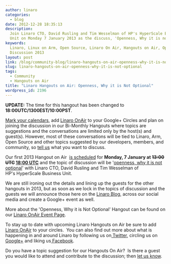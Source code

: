 ```yaml
---
author: linaro
categories:
  - blog
date: 2012-12-28 18:35:13
description:
  Join Linaro CTO, David Rusling and Tim Wesselman of HP's HyperScale Business
  Unit on Monday 7 January 2013 as the discuss, 'Openness, Why it is not optional'.
keywords:
  Linaro, Linux on Arm, Open Source, Linaro On Air, Hangouts on Air, Openness,
  Discussion 2013
layout: post
link: /blog/community-blog/linaro-hangouts-on-air-openness-why-it-is-not-optional/
slug: linaro-hangouts-on-air-openness-why-it-is-not-optional
tags:
  - Community
  - Hangouts on Air
title: "Linaro Hangouts on Air: Openness, Why it is Not Optional"
wordpress_id: 2196
---
```


**UPDATE:** The time for this hangout has been changed to **18:00UTC/1300EST/10:00PST**.

[Mark your calendars](https://wiki-archive.linaro.org/2013/HangoutsOnAir), add [Linaro OnAir](https://web.archive.org/web/2019*/https://plus.google.com/u/0/116754366033915823792/posts) to your Google+ Circles and plan on joining the discussion in our Bi-Monthly Hangouts where topics are suggestions and the conversations are limited only by the host(s) and guest(s). However, most of these conversations will be tied to Linaro, Arm, Open Source and other topics suggested by our developers, members, and community, so [tell us](mailto:on.air@linaro.org) what you want to discuss.

Our first 2013 Hangout on Air  [is scheduled](https://web.archive.org/web/2019*/https://plus.google.com/u/0/events/c0j8ui7b1qgavvhluktlsla95pc) for **Monday, 7 January at <del>13:00 UTC</del> [18:00 UTC](https://www.timeanddate.com/worldclock/converter.html)** and the topic of discussion will be '[openness, why it is not optional](/blog/why-openness-is-not-optional/)' with Linaro CTO, David Rusling and Tim Wesselman of HP's HyperScale Business Unit.

We are still ironing out the details and lining up the guests for the other hangouts in 2013, but as soon as we lock in the topics of discussion and the guests we will announce those here on the [Linaro Blog](/blog), across our social media and create a Google+ event as well.

More about the 'Openness, Why it is Not Optional' Hangout can be found on our [Linaro OnAir Event Page](https://web.archive.org/web/2019*/https://plus.google.com/u/0/events/c0j8ui7b1qgavvhluktlsla95pc).

To stay up to date with upcoming Linaro Hangouts on Air be sure to add[ Linaro OnAir](https://web.archive.org/web/2019*/https://plus.google.com/u/0/116754366033915823792/posts) to your circles.  You can also find out more about what is happening in and around Linaro by following us on[ Twitter](https://twitter.com/LinaroOrg), circling us on [ Google+](https://web.archive.org/web/2019*/https://plus.google.com/+LinaroOnAir) and liking us[ Facebook](https://www.facebook.com/LinaroOrg).

Do you have a topic suggestion for our Hangouts On Air?  Is there a guest you would like to attend and contribute to the discussion; then [let us know](maito:on.air@linaro.org).
